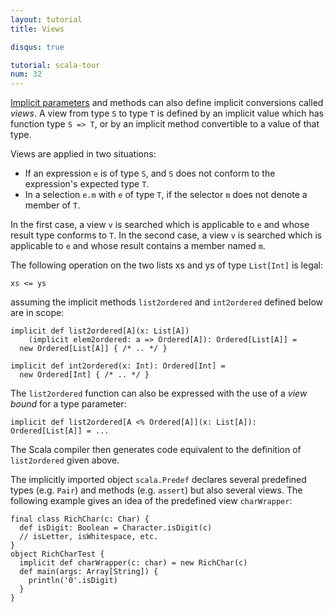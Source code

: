 ```yaml
---
layout: tutorial
title: Views

disqus: true

tutorial: scala-tour
num: 32
---
```


[Implicit parameters](implicit-parameters.html) and methods can also define implicit conversions called _views_. A view from type `S` to type `T` is defined by an implicit value which has function type `S => T`, or by an implicit method convertible to a value of that type.

Views are applied in two situations:
* If an expression `e` is of type `S`, and `S` does not conform to the expression's expected type `T`.
* In a selection `e.m` with `e` of type `T`, if the selector `m` does not denote a member of `T`.

In the first case, a view `v` is searched which is applicable to `e` and whose result type conforms to `T`. 
In the second case, a view `v` is searched which is applicable to `e` and whose result contains a member named `m`.

The following operation on the two lists xs and ys of type `List[Int]` is legal:

    xs <= ys

assuming the implicit methods `list2ordered` and `int2ordered` defined below are in scope:

    implicit def list2ordered[A](x: List[A])
        (implicit elem2ordered: a => Ordered[A]): Ordered[List[A]] =
      new Ordered[List[A]] { /* .. */ }
    
    implicit def int2ordered(x: Int): Ordered[Int] = 
      new Ordered[Int] { /* .. */ }
  
The `list2ordered` function can also be expressed with the use of a _view bound_ for a type parameter:

    implicit def list2ordered[A <% Ordered[A]](x: List[A]): Ordered[List[A]] = ...
  
The Scala compiler then generates code equivalent to the definition of `list2ordered` given above.

The implicitly imported object `scala.Predef` declares several predefined types (e.g. `Pair`) and methods (e.g. `assert`) but also several views. The following example gives an idea of the predefined view `charWrapper`:

    final class RichChar(c: Char) {
      def isDigit: Boolean = Character.isDigit(c)
      // isLetter, isWhitespace, etc.
    }
    object RichCharTest {
      implicit def charWrapper(c: char) = new RichChar(c)
      def main(args: Array[String]) {
        println('0'.isDigit)
      }
    }

